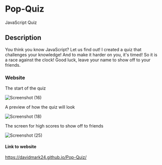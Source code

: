 # Pop-Quiz

JavaScript Quiz

## Description

You think you know JavaScript? Let us find out! I created a quiz that challenges your knowledge!
And to make it harder on you, it's timed! So it is a race against the clock! Good luck, leave your name 
to show off to your friends.

### Website 

The start of the quiz 

![Screenshot (16)](https://user-images.githubusercontent.com/72535444/101268673-dc527180-371a-11eb-8375-bcdb9aa238c3.png)

A preview of how the quiz will look

![Screenshot (18)](https://user-images.githubusercontent.com/72535444/101268689-07d55c00-371b-11eb-8274-47a297581777.png)

The screen for high scores to show off to friends 

![Screenshot (25)](https://user-images.githubusercontent.com/72535444/101268713-52ef6f00-371b-11eb-9270-d0058d637e4a.png)

#### Link to website

https://davidmark24.github.io/Pop-Quiz/


